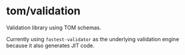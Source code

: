 # tom/validation

Validation library using TOM schemas.

Currently using `fastest-validator` as the underlying validation engine because it also generates JIT code.
